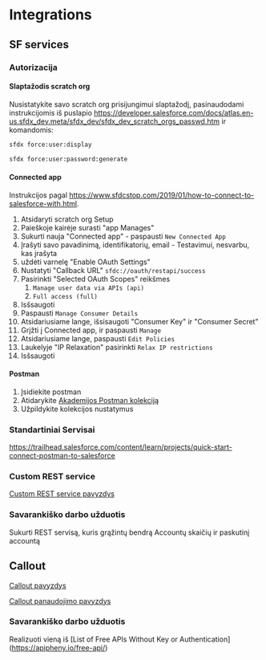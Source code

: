 # Integrations

## SF services

### Autorizacija

#### Slaptažodis scratch org

Nusistatykite savo scratch org prisijungimui slaptažodį, pasinaudodami instrukcijomis iš puslapio
https://developer.salesforce.com/docs/atlas.en-us.sfdx_dev.meta/sfdx_dev/sfdx_dev_scratch_orgs_passwd.htm
ir komandomis:

 ```bash
 sfdx force:user:display

 sfdx force:user:password:generate
 ```

#### Connected app

Instrukcijos pagal https://www.sfdcstop.com/2019/01/how-to-connect-to-salesforce-with.html.

1. Atsidaryti scratch org Setup
1. Paieškoje kairėje surasti "app Manages"
1. Sukurti nauja "Connected app" - paspausti `New Connected App`
1. Įrašyti savo pavadinimą, identifikatorių, email - Testavimui, nesvarbu, kas įrašyta
1. uždėti varnelę "Enable OAuth Settings"
1. Nustatyti "Callback URL"  `sfdc://oauth/restapi/success`
1. Pasirinkti "Selected OAuth Scopes" reikšmes
   1. `Manage user data via APIs (api)`
   1. `Full access (full)`
1. Isšsaugoti
1. Paspausti `Manage Consumer Details`
1. Atsidariusiame lange, išsisaugoti "Consumer Key" ir "Consumer Secret"
1. Grįžti į Connected app, ir paspausti `Manage`
1. Atsidariusiame lange, paspausti `Edit Policies`
1. Laukelyje "IP Relaxation" pasirinkti `Relax IP restrictions`
1. Isšsaugoti

#### Postman

1. Įsidiekite postman
1. Atidarykite [Akademijos Postman kolekciją](./Akademija.postman_collection.json)
1. Užpildykite kolekcijos nustatymus 

### Standartiniai Servisai

https://trailhead.salesforce.com/content/learn/projects/quick-start-connect-postman-to-salesforce

### Custom REST service

[Custom REST service pavyzdys](../force-app/main/integrations/rest/classes/REST_GetAccounts.cls)

### Savarankiško darbo užduotis

Sukurti REST servisą, kuris grąžintų bendrą Accountų skaičių ir paskutinį accountą 

## Callout

[Callout pavyzdys](../force-app/main/integrations/callout/classes/BoredAPI.cls)

[Callout panaudojimo pavyzdys](./BoredAPIService.apex)

###  Savarankiško darbo užduotis

Realizuoti vieną iš [List of Free APIs Without Key or Authentication] (https://apipheny.io/free-api/)

